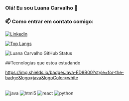 

### Olá! Eu sou Luana Carvalho 🤟


### 📫 Como entrar em contato comigo:
[![Linkedin](https://img.shields.io/badge/LinkedIn-0077B5?style=for-the-badge&logo=linkedin&logoColor=white)](https://www.linkedin.com/in/luana-carvalho-312341210/)

[![Top Langs](https://github-readme-stats.vercel.app/api/top-langs/?username=luacarvalho)]([https://github.com/luacarvalho/github-readme-stats](https://github.com/LuaCarvalho))

![Luana Carvalho GitHub Status](https://github-readme-stats.vercel.app/api?username=LuaCarvalho&show_icons=true&theme=highcontrast)


##Tecnologias que estou estudando

https://img.shields.io/badge/Java-ED8B00?style=for-the-badge&logo=java&logoColor=white


  <div style="display: inline_block"><br/>
  <img align="center" alt = "java" src="https://img.shields.io/badge/Java-ED8B00?style=for-the-badge&logo=java&logoColor=white" />
  <img align="center" alt = "html5" src="https://img.shields.io/badge/HTML5-E34F26?style=for-the-badge&logo=html5&logoColor=white" />
  <img align="center" alt = "react" src="https://img.shields.io/badge/React-20232A?style=for-the-badge&logo=react&logoColor=61DAFB" />
  <img align="center" alt = "python" src="https://img.shields.io/badge/Python-14354C?style=for-the-badge&logo=python&logoColor=white" />
  </div>



<!--
**LuaCarvalho/LuaCarvalho** is a ✨ _special_ ✨ repository because its `README.md` (this file) appears on your GitHub profile.

Here are some ideas to get you started:

- 🔭 I’m currently working on ...
- 🌱 I’m currently learning ...
- 👯 I’m looking to collaborate on ...
- 🤔 I’m looking for help with ...
- 💬 Ask me about ...
- 📫 How to reach me: ...
- 😄 Pronouns: ...
- ⚡ Fun fact: ...
-->
